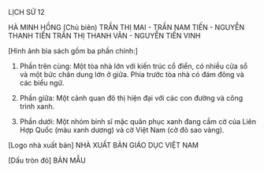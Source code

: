LỊCH SỬ 12

HÀ MINH HỒNG (Chủ biên)
TRẦN THỊ MAI - TRẦN NAM TIẾN - NGUYỄN THANH TIẾN
TRẦN THỊ THANH VÂN - NGUYỄN TIẾN VINH

[Hình ảnh bìa sách gồm ba phần chính:]

1. Phần trên cùng: Một tòa nhà lớn với kiến trúc cổ điển, có nhiều cửa sổ và một bức chân dung lớn ở giữa. Phía trước tòa nhà có đám đông và các biểu ngữ.

2. Phần giữa: Một cảnh quan đô thị hiện đại với các con đường và công trình xanh.

3. Phần dưới: Một nhóm binh sĩ mặc quân phục xanh đang cầm cờ của Liên Hợp Quốc (màu xanh dương) và cờ Việt Nam (cờ đỏ sao vàng).

[Logo nhà xuất bản] NHÀ XUẤT BẢN GIÁO DỤC VIỆT NAM

[Dấu tròn đỏ] BẢN MẪU